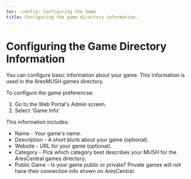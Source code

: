 ```yaml
---
toc: ~config~ Configuring the Game
title: Configuring the game directory information.
---
```

# Configuring the Game Directory Information

You can configure basic information about your game.  This information is used in the AresMUSH games directory.  

To configure the game preferencse:

1. Go to the Web Portal's Admin screen.  
2. Select 'Game Info'.

This information includes:

* Name - Your game's name.
* Description - A short blurb about your game (optional).
* Website - URL for your game (optional).
* Category - Pick which category best describes your MUSH for the AresCentral games directory.
* Public Game - Is your game public or private?  Private games will not have their connection info shown on AresCentral.
